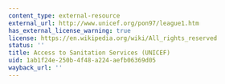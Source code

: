```yaml
---
content_type: external-resource
external_url: http://www.unicef.org/pon97/league1.htm
has_external_license_warning: true
license: https://en.wikipedia.org/wiki/All_rights_reserved
status: ''
title: Access to Sanitation Services (UNICEF)
uid: 1ab1f24e-250b-4f48-a224-aefb06369d05
wayback_url: ''
---
```

